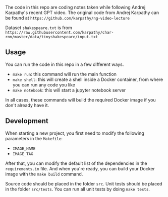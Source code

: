 The code in this repo are coding notes taken while following Andrej Karpathy's recent GPT video.
The original code from Andrej Karpathy can be found at `https://github.com/karpathy/ng-video-lecture`

Dataset `shakespeare.txt` is from `https://raw.githubusercontent.com/karpathy/char-rnn/master/data/tinyshakespeare/input.txt`

## Usage

You can run the code in this repo in a few different ways.
* ``make run``: this command will run the main function
* ``make shell``: this will create a shell inside a Docker container, 
from where you can run any code you like
* ``make notebook``: this will start a jupyter notebook server

In all cases, these commands will build the required Docker image if 
you don't already have it. 

## Development

When starting a new project, 
you first need to modify the following parameters in the ``Makefile``:
* ``IMAGE_NAME``
* ``IMAGE_TAG``

After that, you can modify the default list of the dependencies in the ``requirements.in`` file.
And when you're ready, you can build your Docker image with the ``make build`` command. 

Source code should be placed in the folder ``src``.
Unit tests should be placed in the folder ``src/tests``. 
You can run all unit tests by doing ``make tests``.

